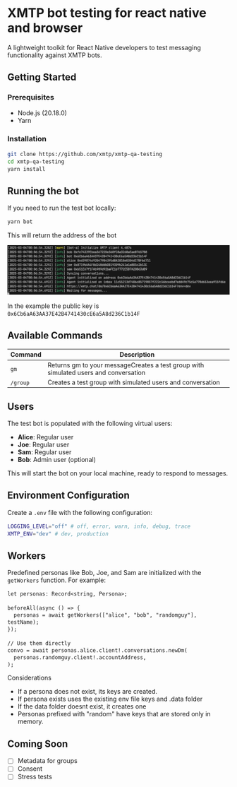 # XMTP bot testing for react native and browser

A lightweight toolkit for React Native developers to test messaging functionality against XMTP bots.

## Getting Started

### Prerequisites

- Node.js (20.18.0)
- Yarn

### Installation

```bash
git clone https://github.com/xmtp/xmtp-qa-testing
cd xmtp-qa-testing
yarn install
```

## Running the bot

If you need to run the test bot locally:

```bash
yarn bot
```

This will return the address of the bot

![](/media/test.png)

In the example the public key is `0x6Cb6aA63AA37E42B4741430cE6a5A8d236C1b14F`

## Available Commands

| Command  | Description                                                                          |
| -------- | ------------------------------------------------------------------------------------ |
| `gm`     | Returns gm to your messageCreates a test group with simulated users and conversation |
| `/group` | Creates a test group with simulated users and conversation                           |

## Users

The test bot is populated with the following virtual users:

- **Alice**: Regular user
- **Joe**: Regular user
- **Sam**: Regular user
- **Bob**: Admin user (optional)

This will start the bot on your local machine, ready to respond to messages.

## Environment Configuration

Create a `.env` file with the following configuration:

```bash
LOGGING_LEVEL="off" # off, error, warn, info, debug, trace
XMTP_ENV="dev" # dev, production
```

## Workers

Predefined personas like Bob, Joe, and Sam are initialized with the `getWorkers` function. For example:

```tsx
let personas: Record<string, Persona>;

beforeAll(async () => {
  personas = await getWorkers(["alice", "bob", "randomguy"], testName);
});

// Use them directly
convo = await personas.alice.client!.conversations.newDm(
  personas.randomguy.client!.accountAddress,
);
```

Considerations

- If a persona does not exist, its keys are created.
- If persona exists uses the existing env file keys and .data folder
- If the data folder doesnt exist, it creates one
- Personas prefixed with "random" have keys that are stored only in memory.

## Coming Soon

- [ ] Metadata for groups
- [ ] Consent
- [ ] Stress tests

